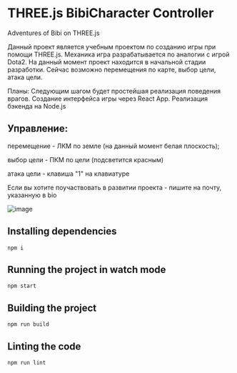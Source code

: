 # THREE.js BibiCharacter Controller

Adventures of Bibi on THREE.js

Данный проект является учебным проектом по созданию игры при помощи THREE.js.
Механика игра разрабатывается по аналогии с игрой Dota2.
На данный момент проект находится в начальной стадии разработки. 
Сейчас возможно перемещения по карте, выбор цели, атака цели.

Планы:
Следующим шагом будет простейшая реализация поведения врагов.
Создание интерфейса игры через React App.
Реализация бэкенда на Node.js


## Управление:
   перемещение - ЛКМ по земле (на данный момент белая плоскость);

   выбор цели - ПКМ по цели (подсветится красным)

   атака цели - клавиша "1" на клавиатуре

Если вы хотите поучаствовать в развитии проекта - пишите на почту, указанную в bio

![image](https://user-images.githubusercontent.com/59663275/158761824-aa402b2e-fe72-4568-bbc9-e2ce8146019d.png)


## Installing dependencies

    npm i

## Running the project in watch mode

    npm start

## Building the project

    npm run build

## Linting the code

    npm run lint

